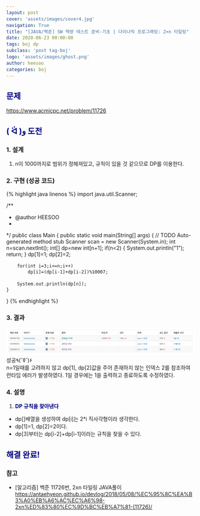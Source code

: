 ```yaml
---
layout: post
cover: 'assets/images/cover4.jpg'
navigation: True
title: "[JAVA/백준] SW 역량 테스트 준비-기초 | 다이나믹 프로그래밍: 2×n 타일링"
date: 2020-06-23 00:00:00
tags: boj dp
subclass: 'post tag-boj'
logo: 'assets/images/ghost.png'
author: heesoo
categories: boj
---
```

## <span style="color:navy">문제</span>
<https://www.acmicpc.net/problem/11726>

## <span style="color:navy">( ᐛ )و 도전</span>

### 1. 설계
1. n이 1000까지로 범위가 정해져있고, 규칙이 있을 것 같으므로 DP를 이용한다.

### 2. 구현 (성공 코드)
{% highlight java linenos %}
import java.util.Scanner;

/**
 * @author HEESOO
 *
 */
public class Main {
	public static void main(String[] args) {
		// TODO Auto-generated method stub
		Scanner scan = new Scanner(System.in);
		int n=scan.nextInt();
		int[] dp=new int[n+1];
		if(n<2) {
			System.out.println("1");
			return;
		}
		dp[1]=1;
		dp[2]=2;
		
		for(int i=3;i<=n;i++) 
			dp[i]=(dp[i-1]+dp[i-2])%10007;
		
		System.out.println(dp[n]);
	}
}
{% endhighlight %}

### 3. 결과
![실행결과](./assets/images/200623_3.PNG)
성공٩(˘◊˘)۶  
n=1일때를 고려하지 않고 dp[1], dp[2]값을 주어 존재하지 않는 인덱스 2를 참조하여 런타임 에러가 발생하였다. 1일 경우에는 1을 출력하고 종료하도록 수정하였다.

### 4. 설명
1. **<span style="color:navy">DP 규칙을 찾아낸다</span>**
- dp[]배열을 생성하여 dp[i]는 2*i 직사각형이라 생각한다.
- dp[1]=1, dp[2]=2이다.
- dp[3]부터는 dp[i-2]+dp[i-1]이라는 규칙을 찾을 수 있다.

## <span style="color:navy">해결 완료!</span>

### 참고
- [알고리즘] 백준 11726번, 2xn 타일링 JAVA풀이 <https://antaehyeon.github.io/devlog/2018/05/08/%EC%95%8C%EA%B3%A0%EB%A6%AC%EC%A6%98-2xn%ED%83%80%EC%9D%BC%EB%A7%81-(11726)/>